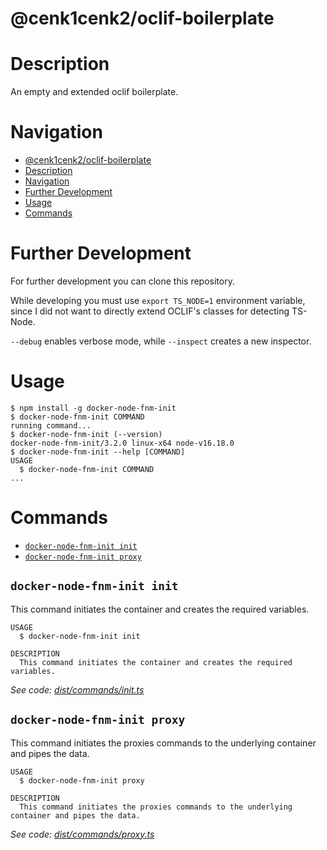 # @cenk1cenk2/oclif-boilerplate

# Description

An empty and extended oclif boilerplate.

# Navigation

<!-- toc -->
* [@cenk1cenk2/oclif-boilerplate](#cenk1cenk2oclif-boilerplate)
* [Description](#description)
* [Navigation](#navigation)
* [Further Development](#further-development)
* [Usage](#usage)
* [Commands](#commands)
<!-- tocstop -->

# Further Development

For further development you can clone this repository.

While developing you must use `export TS_NODE=1` environment variable, since I did not want to directly extend OCLIF's classes for detecting TS-Node.

`--debug` enables verbose mode, while `--inspect` creates a new inspector.

# Usage

<!-- usage -->
```sh-session
$ npm install -g docker-node-fnm-init
$ docker-node-fnm-init COMMAND
running command...
$ docker-node-fnm-init (--version)
docker-node-fnm-init/3.2.0 linux-x64 node-v16.18.0
$ docker-node-fnm-init --help [COMMAND]
USAGE
  $ docker-node-fnm-init COMMAND
...
```
<!-- usagestop -->

# Commands

<!-- commands -->
* [`docker-node-fnm-init init`](#docker-node-fnm-init-init)
* [`docker-node-fnm-init proxy`](#docker-node-fnm-init-proxy)

## `docker-node-fnm-init init`

This command initiates the container and creates the required variables.

```
USAGE
  $ docker-node-fnm-init init

DESCRIPTION
  This command initiates the container and creates the required variables.
```

_See code: [dist/commands/init.ts](https://github.com/cenk1cenk2/boilerplate-oclif/blob/v3.2.0/dist/commands/init.ts)_

## `docker-node-fnm-init proxy`

This command initiates the proxies commands to the underlying container and pipes the data.

```
USAGE
  $ docker-node-fnm-init proxy

DESCRIPTION
  This command initiates the proxies commands to the underlying container and pipes the data.
```

_See code: [dist/commands/proxy.ts](https://github.com/cenk1cenk2/boilerplate-oclif/blob/v3.2.0/dist/commands/proxy.ts)_
<!-- commandsstop -->
